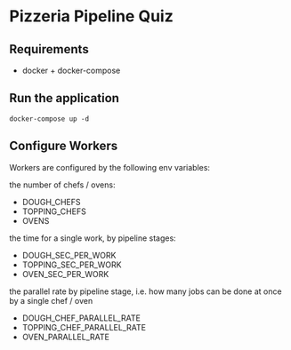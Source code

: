 

# Pizzeria Pipeline Quiz

## Requirements
- docker + docker-compose

## Run the application
```
docker-compose up -d
```

## Configure Workers
Workers are configured by the following env variables:

the number of chefs / ovens:
- DOUGH_CHEFS
- TOPPING_CHEFS
- OVENS

the time for a single work, by pipeline stages: 
- DOUGH_SEC_PER_WORK
- TOPPING_SEC_PER_WORK
- OVEN_SEC_PER_WORK

the parallel rate by pipeline stage, i.e. how many jobs can be done at once by a single chef / oven
- DOUGH_CHEF_PARALLEL_RATE
- TOPPING_CHEF_PARALLEL_RATE
- OVEN_PARALLEL_RATE